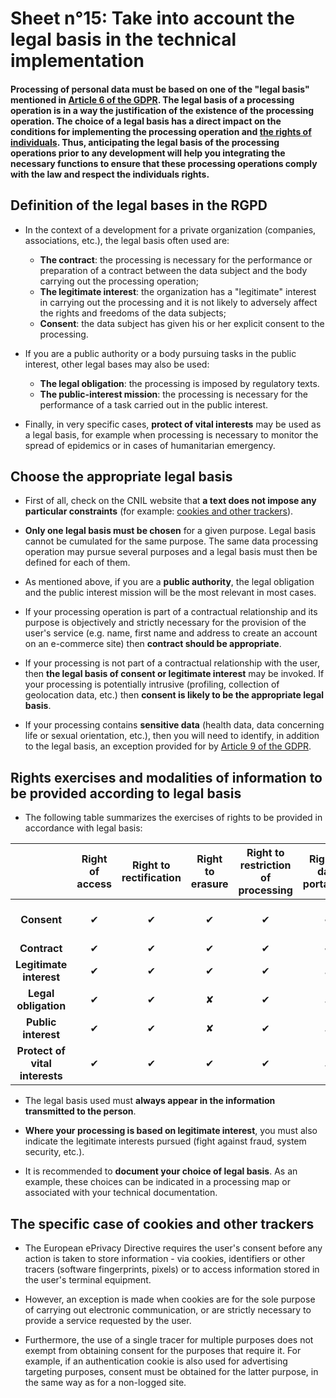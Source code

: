 # Sheet n°15: Take into account the legal basis in the technical implementation

#### Processing of personal data must be based on one of the "legal basis" mentioned in [Article 6 of the GDPR](https://eur-lex.europa.eu/legal-content/EN/TXT/HTML/?uri=CELEX:32016R0679&from=FR#d1e1888-1-1). The legal basis of a processing operation is in a way the justification of the existence of the processing operation. The choice of a legal basis has a direct impact on the conditions for implementing the processing operation and [the rights of individuals](#Fiche_n°13_:_Preparing_the_exercise_of_persons_rights). Thus, anticipating the legal basis of the processing operations prior to any development will help you integrating the necessary functions to ensure that these processing operations comply with the law and respect the individuals rights.

## Definition of the legal bases in the RGPD

* In the context of a development for a private organization (companies, associations, etc.), the legal basis often used are:
    * **The contract**: the processing is necessary for the performance or preparation of a contract between the data subject and the body carrying out the processing operation;
    * **The legitimate interest**: the organization has a "legitimate" interest in carrying out the processing and it is not likely to adversely affect the rights and freedoms of the data subjects;
    * **Consent**: the data subject has given his or her explicit consent to the processing.

* If you are a public authority or a body pursuing tasks in the public interest, other legal bases may also be used:
    * **The legal obligation**: the processing is imposed by regulatory texts.
    * **The public-interest mission**: the processing is necessary for the performance of a task carried out in the public interest.

* Finally, in very specific cases,  **protect of vital interests** may be used as a legal basis, for example when processing is necessary to monitor the spread of epidemics or in cases of humanitarian emergency.


## Choose the appropriate legal basis

* First of all, check on the CNIL website that **a text does not impose any particular constraints** (for example: [cookies and other trackers](https://www.cnil.fr/sites/default/files/atoms/files/draft_recommendation_cookies_and_other_trackers_en.pdf)).

* **Only one legal basis must be chosen** for a given purpose. Legal basis cannot be cumulated for the same purpose. The same data processing operation may pursue several purposes and a legal basis must then be defined for each of them.

* As mentioned above, if you are a **public authority**, the legal obligation and the public interest mission will be the most relevant in most cases.

* If your processing operation is part of a contractual relationship and its purpose is objectively and strictly necessary for the provision of the user's service (e.g. name, first name and address to create an account on an e-commerce site) then **contract should be appropriate**.

* If your processing is not part of a contractual relationship with the user, then **the legal basis of consent or legitimate interest** may be invoked. If your processing is potentially intrusive (profiling, collection of geolocation data, etc.) then **consent is likely to be the appropriate legal basis**.

* If your processing contains **sensitive data** (health data, data concerning life or sexual orientation, etc.), then you will need to identify, in addition to the legal basis, an exception provided for by [Article 9 of the GDPR](https://eur-lex.europa.eu/legal-content/EN/TXT/HTML/?uri=CELEX:32016R0679&from=FR#d1e2051-1-1).

## Rights exercises and modalities of information to be provided according to legal basis

* The following table summarizes the exercises of rights to be provided in accordance with legal basis:

| | Right of access | Right to rectification | Right to erasure | Right to restriction of processing| Right to data portability | Right to object |
|:---------------------:|:-------------:|:----------------------:|:--------------------:|:-----------------------------------:|:----------------------:|:---------------------------:|
| **Consent**      | ✔             | ✔                      | ✔                    | ✔                                   | ✔                      | **Withdraw of consent**|
| **Contract**           | ✔             | ✔                      | ✔                    | ✔                                   | ✔                      | ✘                           |
| **Legitimate interest**  | ✔             | ✔                      | ✔                    | ✔                                   | ✘                      | ✔                           |
| **Legal obligation** | ✔             | ✔                      | ✘                    | ✔                                   | ✘                      | ✘                           |
| **Public interest**    | ✔             | ✔                      | ✘                    | ✔                                   | ✘                      | ✔                           |
| **Protect of vital interests**   | ✔             | ✔                      | ✔                    | ✔                                   | ✘                      | ✘                           |

* The legal basis used must **always appear in the information transmitted to the person**.

* **Where your processing is based on legitimate interest**, you must also indicate the legitimate interests pursued (fight against fraud, system security, etc.).

* It is recommended to **document your choice of legal basis**.  As an example, these choices can be indicated in a processing map or associated with your technical documentation.


## The specific case of cookies and other trackers

* The European ePrivacy Directive requires the user's consent before any action is taken to store information - via cookies, identifiers or other tracers (software fingerprints, pixels) or to access information stored in the user's terminal equipment.

* However, an exception is made when cookies are for the sole purpose of carrying out electronic communication, or are strictly necessary to provide a service requested by the user.

* Furthermore, the use of a single tracer for multiple purposes does not exempt from obtaining consent for the purposes that require it. For example, if an authentication cookie is also used for advertising targeting purposes, consent must be obtained for the latter purpose, in the same way as for a non-logged site.
